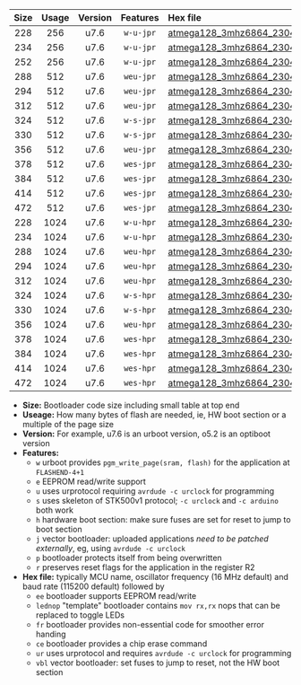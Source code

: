 |Size|Usage|Version|Features|Hex file|
|:-:|:-:|:-:|:-:|:--|
|228|256|u7.6|`w-u-jpr`|[atmega128_3mhz6864_230400bps_ur_vbl.hex](https://raw.githubusercontent.com/stefanrueger/urboot/main/atmega128_3mhz6864_230400bps_ur_vbl.hex)|
|234|256|u7.6|`w-u-jpr`|[atmega128_3mhz6864_230400bps_lednop_ur_vbl.hex](https://raw.githubusercontent.com/stefanrueger/urboot/main/atmega128_3mhz6864_230400bps_lednop_ur_vbl.hex)|
|252|256|u7.6|`w-u-jpr`|[atmega128_3mhz6864_230400bps_lednop_fr_ur_vbl.hex](https://raw.githubusercontent.com/stefanrueger/urboot/main/atmega128_3mhz6864_230400bps_lednop_fr_ur_vbl.hex)|
|288|512|u7.6|`weu-jpr`|[atmega128_3mhz6864_230400bps_ee_ur_vbl.hex](https://raw.githubusercontent.com/stefanrueger/urboot/main/atmega128_3mhz6864_230400bps_ee_ur_vbl.hex)|
|294|512|u7.6|`weu-jpr`|[atmega128_3mhz6864_230400bps_ee_lednop_ur_vbl.hex](https://raw.githubusercontent.com/stefanrueger/urboot/main/atmega128_3mhz6864_230400bps_ee_lednop_ur_vbl.hex)|
|312|512|u7.6|`weu-jpr`|[atmega128_3mhz6864_230400bps_ee_lednop_fr_ur_vbl.hex](https://raw.githubusercontent.com/stefanrueger/urboot/main/atmega128_3mhz6864_230400bps_ee_lednop_fr_ur_vbl.hex)|
|324|512|u7.6|`w-s-jpr`|[atmega128_3mhz6864_230400bps_vbl.hex](https://raw.githubusercontent.com/stefanrueger/urboot/main/atmega128_3mhz6864_230400bps_vbl.hex)|
|330|512|u7.6|`w-s-jpr`|[atmega128_3mhz6864_230400bps_lednop_vbl.hex](https://raw.githubusercontent.com/stefanrueger/urboot/main/atmega128_3mhz6864_230400bps_lednop_vbl.hex)|
|356|512|u7.6|`weu-jpr`|[atmega128_3mhz6864_230400bps_ee_lednop_fr_ce_ur_vbl.hex](https://raw.githubusercontent.com/stefanrueger/urboot/main/atmega128_3mhz6864_230400bps_ee_lednop_fr_ce_ur_vbl.hex)|
|378|512|u7.6|`wes-jpr`|[atmega128_3mhz6864_230400bps_ee_vbl.hex](https://raw.githubusercontent.com/stefanrueger/urboot/main/atmega128_3mhz6864_230400bps_ee_vbl.hex)|
|384|512|u7.6|`wes-jpr`|[atmega128_3mhz6864_230400bps_ee_lednop_vbl.hex](https://raw.githubusercontent.com/stefanrueger/urboot/main/atmega128_3mhz6864_230400bps_ee_lednop_vbl.hex)|
|414|512|u7.6|`wes-jpr`|[atmega128_3mhz6864_230400bps_ee_lednop_fr_vbl.hex](https://raw.githubusercontent.com/stefanrueger/urboot/main/atmega128_3mhz6864_230400bps_ee_lednop_fr_vbl.hex)|
|472|512|u7.6|`wes-jpr`|[atmega128_3mhz6864_230400bps_ee_lednop_fr_ce_vbl.hex](https://raw.githubusercontent.com/stefanrueger/urboot/main/atmega128_3mhz6864_230400bps_ee_lednop_fr_ce_vbl.hex)|
|228|1024|u7.6|`w-u-hpr`|[atmega128_3mhz6864_230400bps_ur.hex](https://raw.githubusercontent.com/stefanrueger/urboot/main/atmega128_3mhz6864_230400bps_ur.hex)|
|234|1024|u7.6|`w-u-hpr`|[atmega128_3mhz6864_230400bps_lednop_ur.hex](https://raw.githubusercontent.com/stefanrueger/urboot/main/atmega128_3mhz6864_230400bps_lednop_ur.hex)|
|288|1024|u7.6|`weu-hpr`|[atmega128_3mhz6864_230400bps_ee_ur.hex](https://raw.githubusercontent.com/stefanrueger/urboot/main/atmega128_3mhz6864_230400bps_ee_ur.hex)|
|294|1024|u7.6|`weu-hpr`|[atmega128_3mhz6864_230400bps_ee_lednop_ur.hex](https://raw.githubusercontent.com/stefanrueger/urboot/main/atmega128_3mhz6864_230400bps_ee_lednop_ur.hex)|
|312|1024|u7.6|`weu-hpr`|[atmega128_3mhz6864_230400bps_ee_lednop_fr_ur.hex](https://raw.githubusercontent.com/stefanrueger/urboot/main/atmega128_3mhz6864_230400bps_ee_lednop_fr_ur.hex)|
|324|1024|u7.6|`w-s-hpr`|[atmega128_3mhz6864_230400bps.hex](https://raw.githubusercontent.com/stefanrueger/urboot/main/atmega128_3mhz6864_230400bps.hex)|
|330|1024|u7.6|`w-s-hpr`|[atmega128_3mhz6864_230400bps_lednop.hex](https://raw.githubusercontent.com/stefanrueger/urboot/main/atmega128_3mhz6864_230400bps_lednop.hex)|
|356|1024|u7.6|`weu-hpr`|[atmega128_3mhz6864_230400bps_ee_lednop_fr_ce_ur.hex](https://raw.githubusercontent.com/stefanrueger/urboot/main/atmega128_3mhz6864_230400bps_ee_lednop_fr_ce_ur.hex)|
|378|1024|u7.6|`wes-hpr`|[atmega128_3mhz6864_230400bps_ee.hex](https://raw.githubusercontent.com/stefanrueger/urboot/main/atmega128_3mhz6864_230400bps_ee.hex)|
|384|1024|u7.6|`wes-hpr`|[atmega128_3mhz6864_230400bps_ee_lednop.hex](https://raw.githubusercontent.com/stefanrueger/urboot/main/atmega128_3mhz6864_230400bps_ee_lednop.hex)|
|414|1024|u7.6|`wes-hpr`|[atmega128_3mhz6864_230400bps_ee_lednop_fr.hex](https://raw.githubusercontent.com/stefanrueger/urboot/main/atmega128_3mhz6864_230400bps_ee_lednop_fr.hex)|
|472|1024|u7.6|`wes-hpr`|[atmega128_3mhz6864_230400bps_ee_lednop_fr_ce.hex](https://raw.githubusercontent.com/stefanrueger/urboot/main/atmega128_3mhz6864_230400bps_ee_lednop_fr_ce.hex)|

- **Size:** Bootloader code size including small table at top end
- **Useage:** How many bytes of flash are needed, ie, HW boot section or a multiple of the page size
- **Version:** For example, u7.6 is an urboot version, o5.2 is an optiboot version
- **Features:**
  + `w` urboot provides `pgm_write_page(sram, flash)` for the application at `FLASHEND-4+1`
  + `e` EEPROM read/write support
  + `u` uses urprotocol requiring `avrdude -c urclock` for programming
  + `s` uses skeleton of STK500v1 protocol; `-c urclock` and `-c arduino` both work
  + `h` hardware boot section: make sure fuses are set for reset to jump to boot section
  + `j` vector bootloader: uploaded applications *need to be patched externally*, eg, using `avrdude -c urclock`
  + `p` bootloader protects itself from being overwritten
  + `r` preserves reset flags for the application in the register R2
- **Hex file:** typically MCU name, oscillator frequency (16 MHz default) and baud rate (115200 default) followed by
  + `ee` bootloader supports EEPROM read/write
  + `lednop` "template" bootloader contains `mov rx,rx` nops that can be replaced to toggle LEDs
  + `fr` bootloader provides non-essential code for smoother error handing
  + `ce` bootloader provides a chip erase command
  + `ur` uses urprotocol and requires `avrdude -c urclock` for programming
  + `vbl` vector bootloader: set fuses to jump to reset, not the HW boot section
